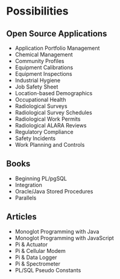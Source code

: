 # Possibilities

## Open Source Applications

* Application Portfolio Management
* Chemical Management
* Community Profiles
* Equipment Calibrations
* Equipment Inspections
* Industrial Hygiene
* Job Safety Sheet
* Location-based Demographics
* Occupational Health
* Radiological Surveys
* Radiological Survey Schedules
* Radiological Work Permits
* Radiological ALARA Reviews
* Regulatory Compliance
* Safety Incidents
* Work Planning and Controls

## Books

* Beginning PL/pgSQL
* Integration
* Oracle/Java Stored Procedures
* Parallels

## Articles

* Monoglot Programming with Java
* Monoglot Programming with JavaScript
* Pi & Actuator
* Pi & Cellular Modem
* Pi & Data Logger
* Pi & Spectrometer
* PL/SQL Pseudo Constants
